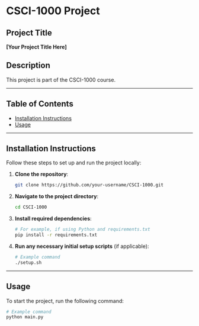 # CSCI-1000 Project

## Project Title
**[Your Project Title Here]**

## Description
This project is part of the CSCI-1000 course.

---

## Table of Contents
- [Installation Instructions](#installation-instructions)
- [Usage](#usage)

---

## Installation Instructions
Follow these steps to set up and run the project locally:

1. **Clone the repository**:
    ```bash
    git clone https://github.com/your-username/CSCI-1000.git
    ```
   
2. **Navigate to the project directory**:
    ```bash
    cd CSCI-1000
    ```

3. **Install required dependencies**:
    ```bash
    # For example, if using Python and requirements.txt
    pip install -r requirements.txt
    ```
   
4. **Run any necessary initial setup scripts** (if applicable):
    ```bash
    # Example command
    ./setup.sh
    ```

---

## Usage
To start the project, run the following command:

```bash
# Example command
python main.py

